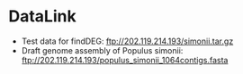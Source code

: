 # DataLink
- Test data for findDEG: ftp://202.119.214.193/simonii.tar.gz  
- Draft genome assembly of Populus simonii: ftp://202.119.214.193/populus_simonii_1064contigs.fasta
